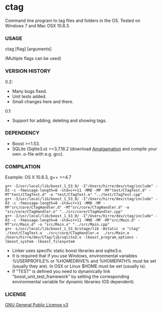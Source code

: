 ctag
====

Command line program to tag files and folders in the OS. Tested on Windows 7 and Mac OSX 10.8.3.

### USAGE 
ctag [flag] [arguments]

(Multiple flags can be used)

### VERSION HISTORY 
0.2:
- Many bugs fixed.
- Unit tests added.
- Small changes here and there.

0.1:
- Support for adding, deleting and showing tags.

### DEPENDENCY
- Boost >=1.53.
- SQLite (Sqlite3.o) >=3.7.16.2 (download [Amalgamation](http://www.sqlite.org/download.html) and compile your own .o-file with e.g. gcc).

### COMPILATION
Example: OS X 10.8.3, g++ >=4.7

    g++ -I/usr/local/lib/boost_1_53_0/ -I"/Users/hirre/dev/ctag/include" -O3 -c -fmessage-length=0 -std=c++11 -MMD -MP -MF"test/CTagTest.d" -MT"test/CTagTest.d" -o "test/CTagTest.o" "../test/CTagTest.cpp"    
    g++ -I/usr/local/lib/boost_1_53_0/ -I"/Users/hirre/dev/ctag/include" -O3 -c -fmessage-length=0 -std=c++11 -MMD -MP -MF"src/core/CTagHandler.d" -MT"src/core/CTagHandler.d" -o "src/core/CTagHandler.o" "../src/core/CTagHandler.cpp"
    g++ -I/usr/local/lib/boost_1_53_0/ -I"/Users/hirre/dev/ctag/include" -O3 -c -fmessage-length=0 -std=c++11 -MMD -MP -MF"src/Main.d" -MT"src/Main.d" -o "src/Main.o" "../src/Main.cpp"
    g++ -L/usr/local/lib/boost_1_53_0/stage/lib -Bstatic -o "ctag"  ./test/CTagTest.o  ./src/core/CTagHandler.o  ./src/Main.o  /Users/hirre/dev/CTag/lib/sqlite3.o -lboost_program_options -lboost_system -lboost_filesystem

- Linker uses specific static boost libraries and sqlite3.o.
- It is required that if you use Windows, environmental variables %USERPROFILE% or %HOMEDRIVE% and %HOMEPATH% must be set (usually they are). In OSX or Linux $HOME must be set (usually is).
- If "TEST" is defined you need to dynamically link "boost_unit_test_framework" by setting the corresponding environmental variable for dynamic libraries (OS dependent).
 
### LICENSE
[GNU General Public License v3](http://www.gnu.org/licenses/gpl.html)
